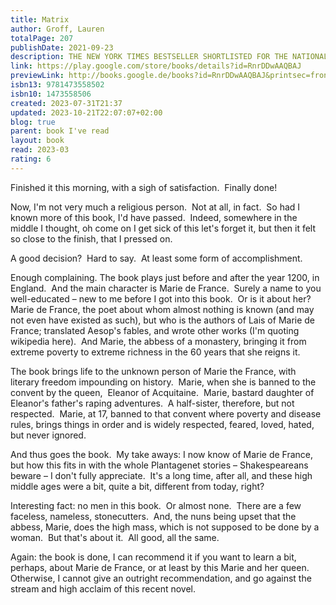 ```yaml
---
title: Matrix
author: Groff, Lauren
totalPage: 207
publishDate: 2021-09-23
description: THE NEW YORK TIMES BESTSELLER SHORTLISTED FOR THE NATIONAL BOOK AWARDS AN OBAMA'S BOOK OF THE YEAR 'Gorgeous, sensual, addictive' SARA COLLINS 'Brightly lit' NAOMI ALDERMAN Born from a long line of female warriors and crusaders, yet too coarse for courtly life, Marie de France is cast from the royal court and sent to Angleterre to take up her new duty as the prioress of an impoverished abbey. Lauren Groff's modern masterpiece is about the establishment of a female utopia. 'A propulsive, captivating read' BRIT BENNETT 'Fascinating, beguiling, vivid' MARIAN KEYES 'A dazzlingly clever tale' THE TIMES 'A thrillingly vivid, adventurous story about women and power that will blow readers' minds. Left me gasping' EMMA DONOGHUE
link: https://play.google.com/store/books/details?id=RnrDDwAAQBAJ
previewLink: http://books.google.de/books?id=RnrDDwAAQBAJ&printsec=frontcover&dq=Lauren+Groff,+Matrix&hl=&as_pt=BOOKS&cd=5&source=gbs_api
isbn13: 9781473558502
isbn10: 1473558506
created: 2023-07-31T21:37
updated: 2023-10-21T22:07:07+02:00
blog: true
parent: book I've read
layout: book
read: 2023-03
rating: 6
---
```


Finished it this morning, with a sigh of satisfaction.  Finally done!

Now, I'm not very much a religious person.  Not at all, in fact.  So had I known more of this book, I'd have passed.  Indeed, somewhere in the middle I thought, oh come on I get sick of this let's forget it, but then it felt so close to the finish, that I pressed on.

A good decision?  Hard to say.  At least some form of accomplishment.

Enough complaining. The book plays just before and after the year 1200, in England.  And the main character is Marie de France.  Surely a name to you well-educated – new to me before I got into this book.  Or is it about her?  Marie de France, the poet about whom almost nothing is known (and may not even have existed as such), but who is the authors of Lais of Marie de France; translated Aesop's fables, and wrote other works (I'm quoting wikipedia here).  And Marie, the abbess of a monastery, bringing it from extreme poverty to extreme richness in the 60 years that she reigns it.

The book brings life to the unknown person of Marie the France, with literary freedom impounding on history.  Marie, when she is banned to the convent by the queen,  Eleanor of Acquitaine.  Marie, bastard daughter of Eleanor's father's raping adventures.  A half-sister, therefore, but not respected.  Marie, at 17, banned to that convent where poverty and disease rules, brings things in order and is widely respected, feared, loved, hated, but never ignored.

And thus goes the book.  My take aways: I now know of Marie de France, but how this fits in with the whole Plantagenet stories – Shakespeareans beware – I don't fully appreciate.  It's a long time, after all, and these high middle ages were a bit, quite a bit, different from today, right?

Interesting fact: no men in this book.  Or almost none.  There are a few faceless, nameless, stonecutters.  And, the nuns being upset that the abbess, Marie, does the high mass, which is not supposed to be done by a woman.  But that's about it.  All good, all the same.

Again: the book is done, I can recommend it if you want to learn a bit, perhaps, about Marie de France, or at least by this Marie and her queen.  Otherwise, I cannot give an outright recommendation, and go against the stream and high acclaim of this recent novel.